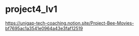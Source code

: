 # project4_lv1

https://unigap-tech-coaching.notion.site/Project-Bee-Movies-bf7695ac1a3541e0964a43e3faf12519
